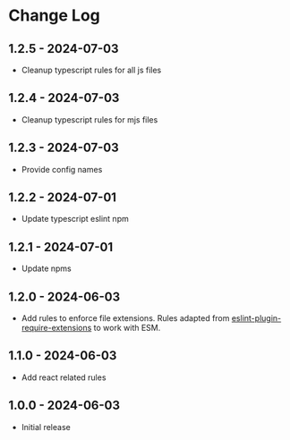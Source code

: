 # Change Log

## 1.2.5 - 2024-07-03

- Cleanup typescript rules for all js files

## 1.2.4 - 2024-07-03

- Cleanup typescript rules for mjs files

## 1.2.3 - 2024-07-03

- Provide config names

## 1.2.2 - 2024-07-01

- Update typescript eslint npm

## 1.2.1 - 2024-07-01

- Update npms

## 1.2.0 - 2024-06-03

- Add rules to enforce file extensions. Rules adapted from [eslint-plugin-require-extensions](https://github.com/solana-labs/eslint-plugin-require-extensions) to work with ESM.

## 1.1.0 - 2024-06-03

- Add react related rules

## 1.0.0 - 2024-06-03

- Initial release

